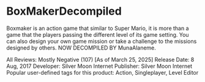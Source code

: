 # BoxMakerDecompiled
Boxmaker is an action game that similar to Super Mario, it is more than a game that the players passing the different level of its game setting. You can also design your own game mission or take a challenge to the missions designed by others. NOW DECOMPILED BY MunaAlaneme.

All Reviews:
Mostly Negative (107) [As of March 25, 2025]
Release Date:
8 Aug, 2017
Developer:
Silver Moon Internet
Publisher:
Silver Moon Internet
Popular user-defined tags for this product:
Action, Singleplayer, Level Editor
